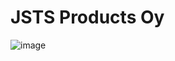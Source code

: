 # JSTS Products Oy

![image](https://user-images.githubusercontent.com/104687767/166161184-d88da422-6d85-4b4a-9bdf-ef29ed420076.png)
